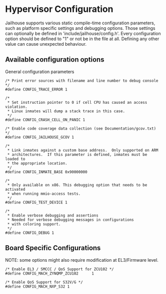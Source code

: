 Hypervisor Configuration
========================

Jailhouse supports various static compile-time configuration
parameters, such as platform specific settings and debugging options.
Those settings can optionally be defined in
'include/jailhouse/config.h'.
Every configuration option should be defined to "1" or not be in the file at
all. Defining any other value can cause unexpected behaviour.

Available configuration options
-------------------------------

General configuration parameters

    /* Print error sources with filename and line number to debug console */
    #define CONFIG_TRACE_ERROR 1

    /*
     * Set instruction pointer to 0 if cell CPU has caused an access violation.
     * Linux inmates will dump a stack trace in this case.
     */
    #define CONFIG_CRASH_CELL_ON_PANIC 1

    /* Enable code coverage data collection (see Documentation/gcov.txt) */
    #define CONFIG_JAILHOUSE_GCOV 1

    /*
     * Link inmates against a custom base address.  Only supported on ARM
     * architectures.  If this parameter is defined, inmates must be loaded to
     * the appropriate location.
     */
    #define CONFIG_INMATE_BASE 0x90000000

    /*
     * Only available on x86. This debugging option that needs to be activated
     * when running mmio-access tests.
     */
    #define CONFIG_TEST_DEVICE 1

    /*
     * Enable verbose debugging and assertions
     * Needed for verbose debugging messages in configurations
     * with coloring support.
     */
    #define CONFIG_DEBUG 1


Board Specific Configurations
-----------------------------

NOTE: some options might also require modification at EL3/Firmware level.

    /* Enable EL3 / SMCCC / QoS Support for ZCU102 */
    #define CONFIG_MACH_ZYNQMP_ZCU102      1

    /* Enable QoS Support for S32V/G */
    #define CONFIG_MACH_NXP_S32 1
